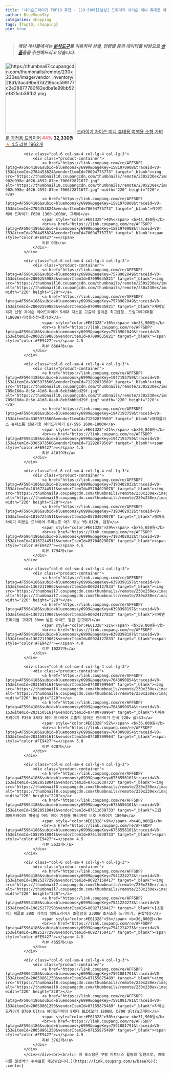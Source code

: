 ```yaml
---
title: "차이슨드라이기 TOP10 추천 - [20~50대][남성] 드라이기 차이슨 미니 휴대용 여행용 소형 가벼운 가정용 드라이어"
author: BlueMoonSky
categories: shopping
tags: [Top10, shopping]
pin: true
---
```


> ##### 해당 게시물에서는 [**분석도구**](https://itemscout.io/)를 이용하여 **성별**, **연령별** 등의 데이터를 바탕으로 [**상품**](https://link.coupang.com/a/baae76)들을 추천해드리고 있습니다.
<div class="container"><div class="row">
            <div class="col-6 col-sm-4 col-lg-4 col-lg-3">
                <div class="product-container">
                    <a href="https://link.coupang.com/re/AFFSDP?lptag=AF5964186&subid=bluemoonsky6999&pageKey=7415717527&traceid=V0-153&itemId=19224638550&vendorItemId=87172482140" target="_blank"><img src="https://thumbnail7.coupangcdn.com/thumbnails/remote/230x230ex/image/vendor_inventory/28d1/3acd9be37d219bcc599177c2e28877780f82edba1e99bb52ef825cb36fb2.png" alt="https://thumbnail7.coupangcdn.com/thumbnails/remote/230x230ex/image/vendor_inventory/28d1/3acd9be37d219bcc599177c2e28877780f82edba1e99bb52ef825cb36fb2.png" width="220" height="220"></a>
                    <a href="https://link.coupang.com/re/AFFSDP?lptag=AF5964186&subid=bluemoonsky6999&pageKey=7415717527&traceid=V0-153&itemId=19224638550&vendorItemId=87172482140" target="_blank">드라이기 차이슨 미니 휴대용 여행용 소형 가벼운 가정용 드라이어</a>
                    <span style="color:#E61328">44%</span> <b>32,330원</b>
                    <br><a href="https://link.coupang.com/re/AFFSDP?lptag=AF5964186&subid=bluemoonsky6999&pageKey=7415717527&traceid=V0-153&itemId=19224638550&vendorItemId=87172482140" target="_blank"><span style="color:#FE9427">★</span> 4.5
                    리뷰 1962개</a>
                </div>
            </div>
            
            <div class="col-6 col-sm-4 col-lg-4 col-lg-3">
                <div class="product-container">
                    <a href="https://link.coupang.com/re/AFFSDP?lptag=AF5964186&subid=bluemoonsky6999&pageKey=1581970908&traceid=V0-153&itemId=2704453824&vendorItemId=70694775773" target="_blank"><img src="https://thumbnail10.coupangcdn.com/thumbnails/remote/230x230ex/image/retail/images/7884428243731569-902e998e-4026-4592-87ee-7066f2871677.jpg" alt="https://thumbnail10.coupangcdn.com/thumbnails/remote/230x230ex/image/retail/images/7884428243731569-902e998e-4026-4592-87ee-7066f2871677.jpg" width="220" height="220"></a>
                    <a href="https://link.coupang.com/re/AFFSDP?lptag=AF5964186&subid=bluemoonsky6999&pageKey=1581970908&traceid=V0-153&itemId=2704453824&vendorItemId=70694775773" target="_blank">레이트 헤어 드라이기 F600 1300~1600W, 그레이</a>
                    <span style="color:#E61328">40%</span> <b>44,450원</b>
                    <br><a href="https://link.coupang.com/re/AFFSDP?lptag=AF5964186&subid=bluemoonsky6999&pageKey=1581970908&traceid=V0-153&itemId=2704453824&vendorItemId=70694775773" target="_blank"><span style="color:#FE9427">★</span> 
                    리뷰 0개</a>
                </div>
            </div>
            
            <div class="col-6 col-sm-4 col-lg-4 col-lg-3">
                <div class="product-container">
                    <a href="https://link.coupang.com/re/AFFSDP?lptag=AF5964186&subid=bluemoonsky6999&pageKey=7578902849&traceid=V0-153&itemId=20002559883&vendorItemId=87099635821" target="_blank"><img src="https://thumbnail10.coupangcdn.com/thumbnails/remote/230x230ex/image/vendor_inventory/ba6b/c43cff08d70dc5601261cf4e0b3fb80d1bcd862e3d1722c4ada34283b696.jpg" alt="https://thumbnail10.coupangcdn.com/thumbnails/remote/230x230ex/image/vendor_inventory/ba6b/c43cff08d70dc5601261cf4e0b3fb80d1bcd862e3d1722c4ada34283b696.jpg" width="220" height="220"></a>
                    <a href="https://link.coupang.com/re/AFFSDP?lptag=AF5964186&subid=bluemoonsky6999&pageKey=7578902849&traceid=V0-153&itemId=20002559883&vendorItemId=87099635821" target="_blank">제이빌리지 신형 차이슨 헤어드라이어 5세대 저소음 고출력 음이온 최고급형, 드림그레이퍼플(1800W)가정용추천+콜라겐</a>
                    <span style="color:#E61328">16%</span> <b>33,900원</b>
                    <br><a href="https://link.coupang.com/re/AFFSDP?lptag=AF5964186&subid=bluemoonsky6999&pageKey=7578902849&traceid=V0-153&itemId=20002559883&vendorItemId=87099635821" target="_blank"><span style="color:#FE9427">★</span> 4.5
                    리뷰 6664개</a>
                </div>
            </div>
            
            <div class="col-6 col-sm-4 col-lg-4 col-lg-3">
                <div class="product-container">
                    <a href="https://link.coupang.com/re/AFFSDP?lptag=AF5964186&subid=bluemoonsky6999&pageKey=1947193759&traceid=V0-153&itemId=3305973560&vendorItemId=71292879569" target="_blank"><img src="https://thumbnail10.coupangcdn.com/thumbnails/remote/230x230ex/image/retail/images/451740198123299-705d16da-8c5e-41d8-8aa0-8eb3bbbbd29f.jpg" alt="https://thumbnail10.coupangcdn.com/thumbnails/remote/230x230ex/image/retail/images/451740198123299-705d16da-8c5e-41d8-8aa0-8eb3bbbbd29f.jpg" width="220" height="220"></a>
                    <a href="https://link.coupang.com/re/AFFSDP?lptag=AF5964186&subid=bluemoonsky6999&pageKey=1947193759&traceid=V0-153&itemId=3305973560&vendorItemId=71292879569" target="_blank">해피플러스 슈퍼스톰 전문가용 헤어드라이기 BY-596 1600~1800W</a>
                    <span style="color:#E61328">21%</span> <b>20,840원</b>
                    <br><a href="https://link.coupang.com/re/AFFSDP?lptag=AF5964186&subid=bluemoonsky6999&pageKey=1947193759&traceid=V0-153&itemId=3305973560&vendorItemId=71292879569" target="_blank"><span style="color:#FE9427">★</span> 4.5
                    리뷰 41019개</a>
                </div>
            </div>
            
            <div class="col-6 col-sm-4 col-lg-4 col-lg-3">
                <div class="product-container">
                    <a href="https://link.coupang.com/re/AFFSDP?lptag=AF5964186&subid=bluemoonsky6999&pageKey=7193402032&traceid=V0-153&itemId=18167244511&vendorItemId=85704029078" target="_blank"><img src="https://thumbnail9.coupangcdn.com/thumbnails/remote/230x230ex/image/vendor_inventory/ed79/d162bc709100b023ea59f5d7e47d54eabda7d0eeeb85eb4d5edd346cc168.png" alt="https://thumbnail9.coupangcdn.com/thumbnails/remote/230x230ex/image/vendor_inventory/ed79/d162bc709100b023ea59f5d7e47d54eabda7d0eeeb85eb4d5edd346cc168.png" width="220" height="220"></a>
                    <a href="https://link.coupang.com/re/AFFSDP?lptag=AF5964186&subid=bluemoonsky6999&pageKey=7193402032&traceid=V0-153&itemId=18167244511&vendorItemId=85704029078" target="_blank">헤어드라이기 미용실 드라이어 두피보호 아기 두보 YB-8120, 검정</a>
                    <span style="color:#E61328">29%</span> <b>76,650원</b>
                    <br><a href="https://link.coupang.com/re/AFFSDP?lptag=AF5964186&subid=bluemoonsky6999&pageKey=7193402032&traceid=V0-153&itemId=18167244511&vendorItemId=85704029078" target="_blank"><span style="color:#FE9427">★</span> 4.5
                    리뷰 1794개</a>
                </div>
            </div>
            
            <div class="col-6 col-sm-4 col-lg-4 col-lg-3">
                <div class="product-container">
                    <a href="https://link.coupang.com/re/AFFSDP?lptag=AF5964186&subid=bluemoonsky6999&pageKey=6398398197&traceid=V0-153&itemId=13672119062&vendorItemId=80924127833" target="_blank"><img src="https://thumbnail7.coupangcdn.com/thumbnails/remote/230x230ex/image/vendor_inventory/b156/00e613ea475bcad30db0b0cb022f820e74d5bf59723f581be9eb2729d817.png" alt="https://thumbnail7.coupangcdn.com/thumbnails/remote/230x230ex/image/vendor_inventory/b156/00e613ea475bcad30db0b0cb022f820e74d5bf59723f581be9eb2729d817.png" width="220" height="220"></a>
                    <a href="https://link.coupang.com/re/AFFSDP?lptag=AF5964186&subid=bluemoonsky6999&pageKey=6398398197&traceid=V0-153&itemId=13672119062&vendorItemId=80924127833" target="_blank">리비엔 프리미엄 고데기 30mm 넓은 와이드 열판 판고데기</a>
                    <span style="color:#E61328">21%</span> <b>39,800원</b>
                    <br><a href="https://link.coupang.com/re/AFFSDP?lptag=AF5964186&subid=bluemoonsky6999&pageKey=6398398197&traceid=V0-153&itemId=13672119062&vendorItemId=80924127833" target="_blank"><span style="color:#FE9427">★</span> 4.0
                    리뷰 10227개</a>
                </div>
            </div>
            
            <div class="col-6 col-sm-4 col-lg-4 col-lg-3">
                <div class="product-container">
                    <a href="https://link.coupang.com/re/AFFSDP?lptag=AF5964186&subid=bluemoonsky6999&pageKey=7643090854&traceid=V0-153&itemId=20315051614&vendorItemId=87400709964" target="_blank"><img src="https://thumbnail6.coupangcdn.com/thumbnails/remote/230x230ex/image/vendor_inventory/f2c8/7bd4a1a0d12b2edfd78261d8c361a4b85ac8e7eb1129a4f6b04b23645780.jpg" alt="https://thumbnail6.coupangcdn.com/thumbnails/remote/230x230ex/image/vendor_inventory/f2c8/7bd4a1a0d12b2edfd78261d8c361a4b85ac8e7eb1129a4f6b04b23645780.jpg" width="220" height="220"></a>
                    <a href="https://link.coupang.com/re/AFFSDP?lptag=AF5964186&subid=bluemoonsky6999&pageKey=7643090854&traceid=V0-153&itemId=20315051614&vendorItemId=87400709964" target="_blank">차이슨 드라이기 F350 3세대 헤어 드라이어 고출력 음이온 드라이기 한국 220v 플러그</a>
                    <span style="color:#E61328">52%</span> <b>36,600원</b>
                    <br><a href="https://link.coupang.com/re/AFFSDP?lptag=AF5964186&subid=bluemoonsky6999&pageKey=7643090854&traceid=V0-153&itemId=20315051614&vendorItemId=87400709964" target="_blank"><span style="color:#FE9427">★</span> 5.0
                    리뷰 628개</a>
                </div>
            </div>
            
            <div class="col-6 col-sm-4 col-lg-4 col-lg-3">
                <div class="product-container">
                    <a href="https://link.coupang.com/re/AFFSDP?lptag=AF5964186&subid=bluemoonsky6999&pageKey=6756556101&traceid=V0-153&itemId=15820518041&vendorItemId=87611630733" target="_blank"><img src="https://thumbnail8.coupangcdn.com/thumbnails/remote/230x230ex/image/vendor_inventory/87aa/b6d33f666304882333fbb6f62b20907a2a461f4a7ddc686ae56da1d8ea21.jpg" alt="https://thumbnail8.coupangcdn.com/thumbnails/remote/230x230ex/image/vendor_inventory/87aa/b6d33f666304882333fbb6f62b20907a2a461f4a7ddc686ae56da1d8ea21.jpg" width="220" height="220"></a>
                    <a href="https://link.coupang.com/re/AFFSDP?lptag=AF5964186&subid=bluemoonsky6999&pageKey=6756556101&traceid=V0-153&itemId=15820518041&vendorItemId=87611630733" target="_blank">고급 헤어드라이어 미용실 머리 케어 가정용 머리카락 보호 드라이기 1800W</a>
                    <span style="color:#E61328">9%</span> <b>40,000원</b>
                    <br><a href="https://link.coupang.com/re/AFFSDP?lptag=AF5964186&subid=bluemoonsky6999&pageKey=6756556101&traceid=V0-153&itemId=15820518041&vendorItemId=87611630733" target="_blank"><span style="color:#FE9427">★</span> 4.5
                    리뷰 5632개</a>
                </div>
            </div>
            
            <div class="col-6 col-sm-4 col-lg-4 col-lg-3">
                <div class="product-container">
                    <a href="https://link.coupang.com/re/AFFSDP?lptag=AF5964186&subid=bluemoonsky6999&pageKey=7541224273&traceid=V0-153&itemId=19825277290&vendorItemId=86927158417" target="_blank"><img src="https://thumbnail7.coupangcdn.com/thumbnails/remote/230x230ex/image/vendor_inventory/647a/8c47d68047ffaa73a4fc44b342edb870f2cb31959d9be47cdfbe798dd118.jpg" alt="https://thumbnail7.coupangcdn.com/thumbnails/remote/230x230ex/image/vendor_inventory/647a/8c47d68047ffaa73a4fc44b342edb870f2cb31959d9be47cdfbe798dd118.jpg" width="220" height="220"></a>
                    <a href="https://link.coupang.com/re/AFFSDP?lptag=AF5964186&subid=bluemoonsky6999&pageKey=7541224273&traceid=V0-153&itemId=19825277290&vendorItemId=86927158417" target="_blank">[초강력] 세플로 29초 기적의 헤어드라이기 초경량형 2300W 초저소음 드라이기, 혼합색상</a>
                    <span style="color:#E61328">5%</span> <b>36,800원</b>
                    <br><a href="https://link.coupang.com/re/AFFSDP?lptag=AF5964186&subid=bluemoonsky6999&pageKey=7541224273&traceid=V0-153&itemId=19825277290&vendorItemId=86927158417" target="_blank"><span style="color:#FE9427">★</span> 4.5
                    리뷰 4555개</a>
                </div>
            </div>
            
            <div class="col-6 col-sm-4 col-lg-4 col-lg-3">
                <div class="product-container">
                    <a href="https://link.coupang.com/re/AFFSDP?lptag=AF5964186&subid=bluemoonsky6999&pageKey=7591081791&traceid=V0-153&itemId=20059861250&vendorItemId=87155875489" target="_blank"><img src="https://thumbnail8.coupangcdn.com/thumbnails/remote/230x230ex/image/vendor_inventory/8076/ef8494b060e4f203e902420de58b4fa70392bc1e473e1f2124f5e8530ddf.jpg" alt="https://thumbnail8.coupangcdn.com/thumbnails/remote/230x230ex/image/vendor_inventory/8076/ef8494b060e4f203e902420de58b4fa70392bc1e473e1f2124f5e8530ddf.jpg" width="220" height="220"></a>
                    <a href="https://link.coupang.com/re/AFFSDP?lptag=AF5964186&subid=bluemoonsky6999&pageKey=7591081791&traceid=V0-153&itemId=20059861250&vendorItemId=87155875489" target="_blank">차이슨 드라이기 D700 Ultra 헤어드라이어 9세대 BLDC모터 1800W, D700 Ultra그레이</a>
                    <span style="color:#E61328">50%</span> <b>31,900원</b>
                    <br><a href="https://link.coupang.com/re/AFFSDP?lptag=AF5964186&subid=bluemoonsky6999&pageKey=7591081791&traceid=V0-153&itemId=20059861250&vendorItemId=87155875489" target="_blank"><span style="color:#FE9427">★</span> 4.5
                    리뷰 3762개</a>
                </div>
            </div>
            </div></div><br><br>[👉 이 포스팅은 쿠팡 파트너스 활동의 일환으로, 이에 따른 일정액의 수수료를 제공받습니다.](https://link.coupang.com/a/baae76){: .center}